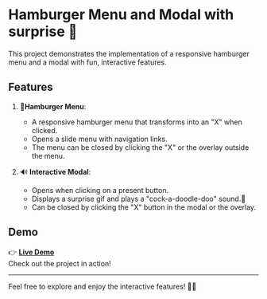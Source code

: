 # Hamburger Menu and Modal with surprise 🎁

This project demonstrates the implementation of a responsive hamburger menu and a modal with fun, interactive features.

## Features

1. 🍔**Hamburger Menu**:

   - A responsive hamburger menu that transforms into an "X" when clicked.
   - Opens a slide menu with navigation links.
   - The menu can be closed by clicking the "X" or the overlay outside the menu.

2. 🔊 **Interactive Modal**:
   - Opens when clicking on a present button.
   - Displays a surprise gif and plays a "cock-a-doodle-doo" sound.🐓
   - Can be closed by clicking the "X" button in the modal or the overlay.

## Demo

👉 **[Live Demo](#)**  
Check out the project in action!

---

Feel free to explore and enjoy the interactive features! 🎁✨
